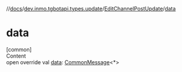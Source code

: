 //[docs](../../../index.md)/[dev.inmo.tgbotapi.types.update](../index.md)/[EditChannelPostUpdate](index.md)/[data](data.md)



# data  
[common]  
Content  
open override val [data](data.md): [CommonMessage](../../dev.inmo.tgbotapi.types.message.abstracts/-common-message/index.md)<*>  



